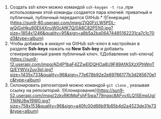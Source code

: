 1. Создать ssh ключ можно командой	`ssh-keygen -t rsa`	,при использовании этой команды создается пара ключей: приватный и публичный, публичный передается GitHub.*
!⁠[Генерация]​(https://sun9-80.userapi.com/impg/ZjQ0FzLW5PDL-wQjGxHku90ElI4XnuW0cAfK7Q/0A8C82P51t0.jpg?size=1854x1246&quality=95&sign=a8b5a2ba06474485162231ca7c1c70d3&type=album)
2. Чтобы добавить в аккаунт на GitHub ssh-ключ в настройках в разделе **Ssh-keys** нажать на **New Ssh-key** и добавить сгенерированный ранее публичный ключ.
!⁠[Добавление ssh-ключа]​(https://sun9-12.userapi.com/impg/AD4P1baF4ZZwEIDQHOa6U9F89AfASXzXPhWmTQ/EYWVx2uy3pI.jpg?size=1435x733&quality=96&sign=77e678b92e2e89766177b3d285670e1c&type=album)
3. Склонировать репозиторий можно командой	`git clone`	, указывая ссылку на репозиторий.
!⁠[Клонирование]​(https://sun9-52.userapi.com/impg/2zkvRKtMpFshFSwa779ngqc8AFvvXLQ15EmpUg/TNjNU8w19W0.jpg?size=758x153&quality=96&sign=a40fc00d66b91b85b4d2a4523de31e73&type=album)